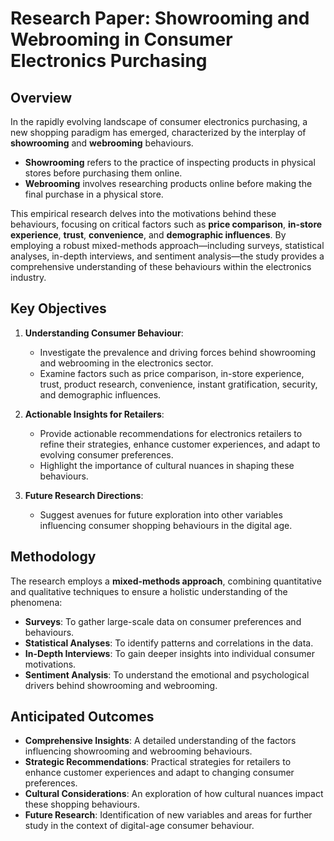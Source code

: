 # Research Paper: Showrooming and Webrooming in Consumer Electronics Purchasing

## Overview

In the rapidly evolving landscape of consumer electronics purchasing, a new shopping paradigm has emerged, characterized by the interplay of **showrooming** and **webrooming** behaviours. 

- **Showrooming** refers to the practice of inspecting products in physical stores before purchasing them online.
- **Webrooming** involves researching products online before making the final purchase in a physical store.

This empirical research delves into the motivations behind these behaviours, focusing on critical factors such as **price comparison**, **in-store experience**, **trust**, **convenience**, and **demographic influences**. By employing a robust mixed-methods approach—including surveys, statistical analyses, in-depth interviews, and sentiment analysis—the study provides a comprehensive understanding of these behaviours within the electronics industry.

## Key Objectives

1. **Understanding Consumer Behaviour**: 
   - Investigate the prevalence and driving forces behind showrooming and webrooming in the electronics sector.
   - Examine factors such as price comparison, in-store experience, trust, product research, convenience, instant gratification, security, and demographic influences.

2. **Actionable Insights for Retailers**:
   - Provide actionable recommendations for electronics retailers to refine their strategies, enhance customer experiences, and adapt to evolving consumer preferences.
   - Highlight the importance of cultural nuances in shaping these behaviours.

3. **Future Research Directions**:
   - Suggest avenues for future exploration into other variables influencing consumer shopping behaviours in the digital age.

## Methodology

The research employs a **mixed-methods approach**, combining quantitative and qualitative techniques to ensure a holistic understanding of the phenomena:

- **Surveys**: To gather large-scale data on consumer preferences and behaviours.
- **Statistical Analyses**: To identify patterns and correlations in the data.
- **In-Depth Interviews**: To gain deeper insights into individual consumer motivations.
- **Sentiment Analysis**: To understand the emotional and psychological drivers behind showrooming and webrooming.

## Anticipated Outcomes

- **Comprehensive Insights**: A detailed understanding of the factors influencing showrooming and webrooming behaviours.
- **Strategic Recommendations**: Practical strategies for retailers to enhance customer experiences and adapt to changing consumer preferences.
- **Cultural Considerations**: An exploration of how cultural nuances impact these shopping behaviours.
- **Future Research**: Identification of new variables and areas for further study in the context of digital-age consumer behaviour.
